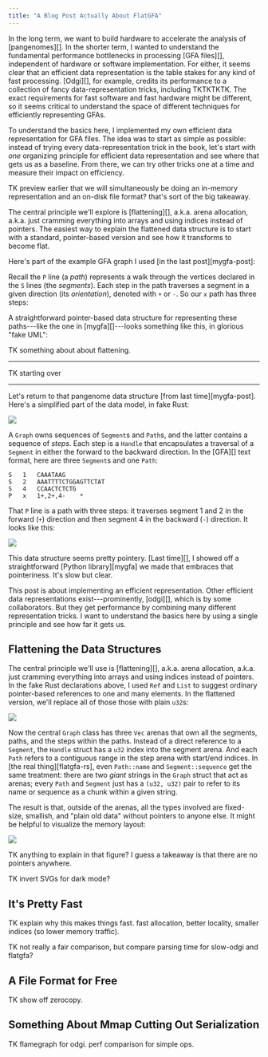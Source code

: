 ```yaml
---
title: "A Blog Post Actually About FlatGFA"
---
```

In the long term, we want to build hardware to accelerate the analysis of [pangenomes][].
In the shorter term, I wanted to understand the fundamental performance bottlenecks in processing [GFA files][], independent of hardware or software implementation.
For either, it seems clear that an efficient data representation is the table stakes for any kind of fast processing.
[Odgi][], for example, credits its performance to a collection of fancy data-representation tricks, including TKTKTKTK.
The exact requirements for fast software and fast hardware might be different, so it seems critical to understand the space of different techniques for efficiently representing GFAs.

To understand the basics here, I implemented my own efficient data representation for GFA files.
The idea was to start as simple as possible:
instead of trying every data-representation trick in the book, let's start with *one* organizing principle for efficient data representation and see where that gets us as a baseline.
From there, we can try other tricks one at a time and measure their impact on efficiency.

TK preview earlier that we will simultaneously be doing an in-memory representation and an on-disk file format? that's sort of the big takeaway.

The central principle we'll explore is [flattening][], a.k.a. arena allocation, a.k.a. just cramming everything into arrays and using indices instead of pointers.
The easiest way to explain the flattened data structure is to start with a standard, pointer-based version and see how it transforms to become flat.

Here's part of the example GFA graph I used [in the last post][mygfa-post]:


Recall the `P` line (a *path*) represents a walk through the vertices declared in the `S` lines (the *segments*).
Each step in the path traverses a segment in a given direction (its *orientation*), denoted with `+` or `-`.
So our `x` path has three steps:

A straightforward pointer-based data structure for representing these paths---like the one in [mygfa][]---looks something like this, in glorious "fake UML":

TK something about about flattening.

---

TK starting over

---

Let's return to that pangenome data structure [from last time][mygfa-post]. Here's a simplified part of the data model, in fake Rust:

<img src="{{site.base}}/media/flatgfa/pointery.svg" class="img-responsive">

A `Graph` owns sequences of `Segment`s and `Path`s, and the latter contains a sequence of *steps*.
Each step is a `Handle` that encapsulates a traversal of a `Segment` in either the forward to the backward direction.
In the [GFA][] text format, here are three `Segment`s and one `Path`:

    S	1	CAAATAAG
    S	2	AAATTTTCTGGAGTTCTAT
    S	4	CCAACTCTCTG
    P	x	1+,2+,4-	*

That `P` line is a path with three steps:
it traverses segment 1 and 2 in the forward (`+`) direction and then segment 4 in the backward (`-`) direction.
It looks like this:

<img src="{{site.base}}/media/flatgfa/xpath.svg" class="img-responsive">

This data structure seems pretty pointery.
[Last time][], I showed off a straightforward [Python library][mygfa] we made that embraces that pointeriness.
It's slow but clear.

This post is about implementing an efficient representation.
Other efficient data representations exist---prominently, [odgi][], which is by some collaborators.
But they get performance by combining many different representation tricks.
I want to understand the basics here by using a single principle and see how far it gets us.

## Flattening the Data Structures

The central principle we'll use is [flattening][], a.k.a. arena allocation, a.k.a. just cramming everything into arrays and using indices instead of pointers.
In the fake Rust declarations above, I used `Ref` and `List` to suggest ordinary pointer-based references to one and many elements.
In the flattened version, we'll replace all of those those with plain `u32`s:

<img src="{{site.base}}/media/flatgfa/indexy.svg" class="img-responsive">

Now the central `Graph` class has three `Vec` arenas that own all the segments, paths, and the steps within the paths.
Instead of a direct reference to a `Segment`, the `Handle` struct has a `u32` index into the segment arena.
And each `Path` refers to a contiguous range in the step arena with start/end indices.
In [the real thing][flatgfa-rs], even `Path::name` and `Segment::sequence` get the same treatment:
there are two *giant* strings in the `Graph` struct that act as arenas;
every `Path` and `Segment` just has a `(u32, u32)` pair to refer to its name or sequence as a chunk within a given string.

The result is that, outside of the arenas, all the types involved are fixed-size, smallish, and "plain old data" without pointers to anyone else.
It might be helpful to visualize the memory layout:

<img src="{{site.base}}/media/flatgfa/memory.svg" class="img-responsive">

TK anything to explain in that figure? I guess a takeaway is that there are no pointers anywhere.

TK invert SVGs for dark mode?

## It's Pretty Fast

TK explain why this makes things fast.
fast allocation, better locality, smaller indices (so lower memory traffic).

TK not really a fair comparison, but compare parsing time for slow-odgi and flatgfa?

## A File Format for Free

TK show off zerocopy.

## Something About Mmap Cutting Out Serialization

TK flamegraph for odgi. perf comparison for simple ops.
